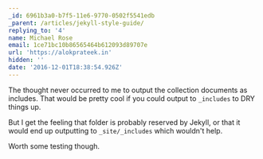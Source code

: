 ```yaml
---
_id: 6961b3a0-b7f5-11e6-9770-0502f5541edb
_parent: /articles/jekyll-style-guide/
replying_to: '4'
name: Michael Rose
email: 1ce71bc10b86565464b612093d89707e
url: 'https://alokprateek.in'
hidden: ''
date: '2016-12-01T18:38:54.926Z'
---
```


The thought never occurred to me to output the collection documents as includes.
That would be pretty cool if you could output to `_includes` to DRY things up.

But I get the feeling that folder is probably reserved by Jekyll, or that it
would end up outputting to `_site/_includes` which wouldn't help.

Worth some testing though.
